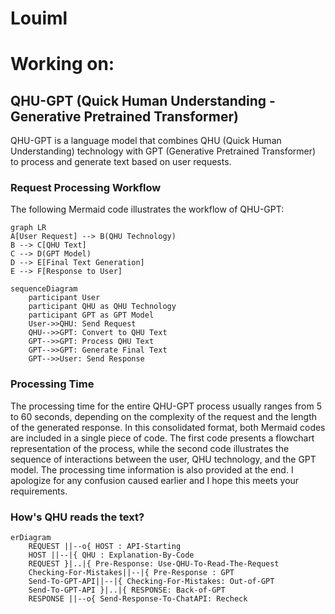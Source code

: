 # Louiml
  
# Working on:
  
## QHU-GPT (Quick Human Understanding - Generative Pretrained Transformer)
QHU-GPT is a language model that combines QHU (Quick Human Understanding) technology with GPT (Generative Pretrained Transformer) to process and generate text based on user requests.
### Request Processing Workflow
The following Mermaid code illustrates the workflow of QHU-GPT:
```mermaid
graph LR
A[User Request] --> B(QHU Technology)
B --> C[QHU Text]
C --> D(GPT Model)
D --> E[Final Text Generation]
E --> F[Response to User]
```
```mermaid
sequenceDiagram
    participant User
    participant QHU as QHU Technology
    participant GPT as GPT Model
    User->>QHU: Send Request
    QHU-->>GPT: Convert to QHU Text
    GPT-->>GPT: Process QHU Text
    GPT-->>GPT: Generate Final Text
    GPT-->>User: Send Response
```
### Processing Time
The processing time for the entire QHU-GPT process usually ranges from 5 to 60 seconds, depending on the complexity of the request and the length of the generated response.
In this consolidated format, both Mermaid codes are included in a single piece of code. The first code presents a flowchart representation of the process, while the second code illustrates the sequence of interactions between the user, QHU technology, and the GPT model. The processing time information is also provided at the end. I apologize for any confusion caused earlier and I hope this meets your requirements.
### How's QHU reads the text?
```mermaid
erDiagram
    REQUEST ||--o{ HOST : API-Starting
    HOST ||--|{ QHU : Explanation-By-Code
    REQUEST }|..|{ Pre-Response: Use-QHU-To-Read-The-Request
    Checking-For-Mistakes||--|{ Pre-Response : GPT
    Send-To-GPT-API||--|{ Checking-For-Mistakes: Out-of-GPT
    Send-To-GPT-API }|..|{ RESPONSE: Back-of-GPT
    RESPONSE ||--o{ Send-Response-To-ChatAPI: Recheck
```
